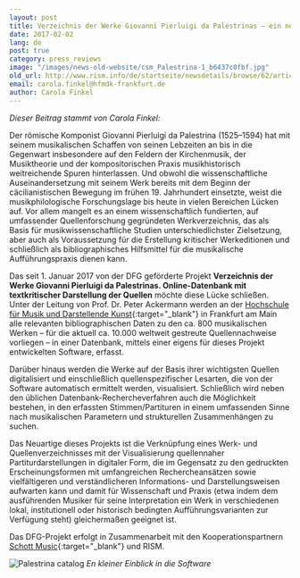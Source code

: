 ```yaml
---
layout: post
title: Verzeichnis der Werke Giovanni Pierluigi da Palestrinas – ein neues Projekt
date: 2017-02-02
lang: de
post: true
category: press_reviews
image: "/images/news-old-website/csm_Palestrina-1_b6437c0fbf.jpg"
old_url: http://www.rism.info/de/startseite/newsdetails/browse/62/article/64/catalog-of-the-works-of-giovanni-pierluigi-da-palestrina-a-new-project.html
email: carola.finkel@hfmdk-frankfurt.de
author: Carola Finkel
---
```


_Dieser Beitrag stammt von Carola Finkel:_

Der römische Komponist Giovanni Pierluigi da Palestrina (1525–1594) hat mit seinem musikalischen Schaffen von seinen Lebzeiten an bis in die Gegenwart insbesondere auf den Feldern der Kirchenmusik, der Musiktheorie und der kompositorischen Praxis musikhistorisch weitreichende Spuren hinterlassen. Und obwohl die wissenschaftliche Auseinandersetzung mit seinem Werk bereits mit dem Beginn der cäcilianistischen Bewegung im frühen 19. Jahrhundert einsetzte, weist die musikphilologische Forschungslage bis heute in vielen Bereichen Lücken auf. Vor allem mangelt es an einem wissenschaftlich fundierten, auf umfassender Quellenforschung gegründeten Werkverzeichnis, das als Basis für musikwissenschaftliche Studien unterschiedlichster Zielsetzung, aber auch als Voraussetzung für die Erstellung kritischer Werkeditionen und schließlich als bibliographisches Hilfsmittel für die musikalische Aufführungspraxis dienen kann.

Das seit 1. Januar 2017 von der DFG geförderte Projekt **Verzeichnis der Werke Giovanni Pierluigi da Palestrinas. Online-Datenbank mit textkritischer Darstellung der Quellen** möchte diese Lücke schließen. Unter der Leitung von Prof. Dr. Peter Ackermann werden an der [Hochschule für Musik und Darstellende Kunst](http://www.hfmdk-frankfurt.info/index.php?id=467){:target="_blank"} in Frankfurt am Main alle relevanten bibliographischen Daten zu den ca. 800 musikalischen Werken – für die aktuell ca. 10.000 weltweit gestreute Quellennachweise vorliegen – in einer Datenbank, mittels einer eigens für dieses Projekt entwickelten Software, erfasst.


Darüber hinaus werden die Werke auf der Basis ihrer wichtigsten Quellen digitalisiert und einschließlich quellenspezifischer Lesarten, die von der Software automatisch ermittelt werden, visualisiert. Schließlich wird neben den üblichen Datenbank-Rechercheverfahren auch die Möglichkeit bestehen, in den erfassten Stimmen/Partituren in einem umfassenden Sinne nach musikalischen Parametern und strukturellen Zusammenhängen zu suchen.


Das Neuartige dieses Projekts ist die Verknüpfung eines Werk- und Quellenverzeichnisses mit der Visualisierung quellennaher Partiturdarstellungen in digitaler Form, die im Gegensatz zu den gedruckten Erscheinungsformen mit umfangreichen Rechercheansätzen sowie vielfältigeren und verständlicheren Informations- und Darstellungsweisen aufwarten kann und damit für Wissenschaft und Praxis (etwa indem dem ausführenden Musiker für seine Interpretation ein Werk in verschiedenen lokal, institutionell oder historisch bedingten Aufführungsvarianten zur Verfügung steht) gleichermaßen geeignet ist.


Das DFG-Projekt erfolgt in Zusammenarbeit mit den Kooperationspartnern [Schott Music](https://de.schott-music.com/){:target="_blank"} und RISM.


![Palestrina catalog](http://rism.info/resources-old-website/news/Palestrina-2.jpg)
_En kleiner Einblick in die Software_

